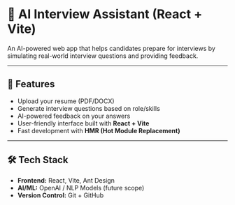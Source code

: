 # 🤖 AI Interview Assistant (React + Vite)

An AI-powered web app that helps candidates prepare for interviews by simulating real-world interview questions and providing feedback.

---

## 🚀 Features
- Upload your resume (PDF/DOCX)
- Generate interview questions based on role/skills
- AI-powered feedback on your answers
- User-friendly interface built with **React + Vite**
- Fast development with **HMR (Hot Module Replacement)**

---

## 🛠️ Tech Stack
- **Frontend:** React, Vite, Ant Design
- **AI/ML:** OpenAI / NLP Models (future scope)
- **Version Control:** Git + GitHub

